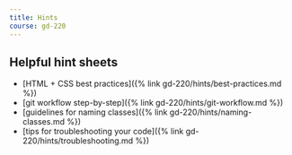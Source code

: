 ```yaml
---
title: Hints
course: gd-220
---
```


Helpful hint sheets
-------------------

- [HTML + CSS best practices]({% link gd-220/hints/best-practices.md %})
- [git workflow step-by-step]({% link gd-220/hints/git-workflow.md %})
- [guidelines for naming classes]({% link gd-220/hints/naming-classes.md %})
- [tips for troubleshooting your code]({% link gd-220/hints/troubleshooting.md %})
